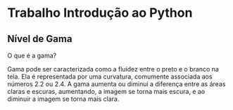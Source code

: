 # Trabalho Introdução ao Python

<h2>Nível de Gama</h2>

O que é a gama?

Gama pode ser caracterizada como a fluidez entre o preto e o branco na tela. Ela é representada por uma curvatura, comumente associada aos números 2.2 ou 2.4.
A gama aumenta ou diminui a diferença entre as áreas claras e escuras, aumentando, a imagem se torna mais escura, e ao diminuir a imagem se torna mais clara.
